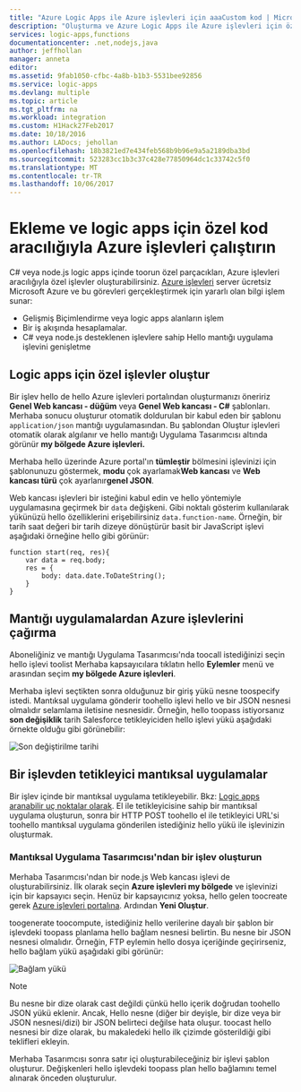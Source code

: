 ```yaml
---
title: "Azure Logic Apps ile Azure işlevleri için aaaCustom kod | Microsoft Docs"
description: "Oluşturma ve Azure Logic Apps ile Azure işlevleri için özel kod çalıştırma"
services: logic-apps,functions
documentationcenter: .net,nodejs,java
author: jeffhollan
manager: anneta
editor: 
ms.assetid: 9fab1050-cfbc-4a8b-b1b3-5531bee92856
ms.service: logic-apps
ms.devlang: multiple
ms.topic: article
ms.tgt_pltfrm: na
ms.workload: integration
ms.custom: H1Hack27Feb2017
ms.date: 10/18/2016
ms.author: LADocs; jehollan
ms.openlocfilehash: 18b3821ed7e434feb568b9b96e9a5a2189dba3bd
ms.sourcegitcommit: 523283cc1b3c37c428e77850964dc1c33742c5f0
ms.translationtype: MT
ms.contentlocale: tr-TR
ms.lasthandoff: 10/06/2017
---
```

# <a name="add-and-run-custom-code-for-logic-apps-through-azure-functions"></a>Ekleme ve logic apps için özel kod aracılığıyla Azure işlevleri çalıştırın

C# veya node.js logic apps içinde toorun özel parçacıkları, Azure işlevleri aracılığıyla özel işlevler oluşturabilirsiniz. 
[Azure işlevleri](../azure-functions/functions-overview.md) server ücretsiz Microsoft Azure ve bu görevleri gerçekleştirmek için yararlı olan bilgi işlem sunar:

* Gelişmiş Biçimlendirme veya logic apps alanların işlem
* Bir iş akışında hesaplamalar.
* C# veya node.js desteklenen işlevlere sahip Hello mantığı uygulama işlevini genişletme

## <a name="create-custom-functions-for-your-logic-apps"></a>Logic apps için özel işlevler oluştur

Bir işlev hello de hello Azure işlevleri portalından oluşturmanızı öneririz **Genel Web kancası - düğüm** veya **Genel Web kancası - C#** şablonları. Merhaba sonucu oluşturur otomatik doldurulan bir kabul eden bir şablonu `application/json` mantığı uygulamasından. Bu şablondan Oluştur işlevleri otomatik olarak algılanır ve hello mantığı Uygulama Tasarımcısı altında görünür **my bölgede Azure işlevleri.**

Merhaba hello üzerinde Azure portal'ın **tümleştir** bölmesini işlevinizi için şablonunuzu göstermek, **modu** çok ayarlamak**Web kancası** ve **Web kancası türü** çok ayarlanır**genel JSON**. 

Web kancası işlevleri bir isteğini kabul edin ve hello yöntemiyle uygulamasına geçirmek bir `data` değişkeni. Gibi noktalı gösterim kullanılarak yükünüzü hello özelliklerini erişebilirsiniz `data.function-name`. Örneğin, bir tarih saat değeri bir tarih dizeye dönüştürür basit bir JavaScript işlevi aşağıdaki örneğine hello gibi görünür:

```
function start(req, res){
    var data = req.body;
    res = {
        body: data.date.ToDateString();
    }
}
```

## <a name="call-azure-functions-from-logic-apps"></a>Mantığı uygulamalardan Azure işlevlerini çağırma

Aboneliğiniz ve mantığı Uygulama Tasarımcısı'nda toocall istediğinizi seçin hello işlevi toolist Merhaba kapsayıcılara tıklatın hello **Eylemler** menü ve arasından seçim **my bölgede Azure işlevleri**.

Merhaba işlevi seçtikten sonra olduğunuz bir giriş yükü nesne toospecify istedi. Mantıksal uygulama gönderir toohello işlevi hello ve bir JSON nesnesi olmalıdır selamlama iletisine nesnesidir. Örneğin, hello toopass istiyorsanız **son değişiklik** tarih Salesforce tetikleyiciden hello işlevi yükü aşağıdaki örnekte olduğu gibi görünebilir:

![Son değiştirilme tarihi][1]

## <a name="trigger-logic-apps-from-a-function"></a>Bir işlevden tetikleyici mantıksal uygulamalar

Bir işlev içinde bir mantıksal uygulama tetikleyebilir. Bkz: [Logic apps aranabilir uç noktalar olarak](logic-apps-http-endpoint.md). El ile tetikleyicisine sahip bir mantıksal uygulama oluşturun, sonra bir HTTP POST toohello el ile tetikleyici URL'si toohello mantıksal uygulama gönderilen istediğiniz hello yükü ile işlevinizin oluşturmak.

### <a name="create-a-function-from-logic-app-designer"></a>Mantıksal Uygulama Tasarımcısı'ndan bir işlev oluşturun

Merhaba Tasarımcısı'ndan bir node.js Web kancası işlevi de oluşturabilirsiniz. İlk olarak seçin **Azure işlevleri my bölgede** ve işlevinizi için bir kapsayıcı seçin. Henüz bir kapsayıcınız yoksa, hello gelen toocreate gerek [Azure işlevleri portalına](https://functions.azure.com/signin). Ardından **Yeni Oluştur**.  

toogenerate toocompute, istediğiniz hello verilerine dayalı bir şablon bir işlevdeki toopass planlama hello bağlam nesnesi belirtin. Bu nesne bir JSON nesnesi olmalıdır. Örneğin, FTP eylemin hello dosya içeriğinde geçirirseniz, hello bağlam yükü aşağıdaki gibi görünür:

![Bağlam yükü][2]

> [!NOTE]
> Bu nesne bir dize olarak cast değildi çünkü hello içerik doğrudan toohello JSON yükü eklenir. Ancak, Hello nesne (diğer bir deyişle, bir dize veya bir JSON nesnesi/dizi) bir JSON belirteci değilse hata oluşur. toocast hello nesnesi bir dize olarak, bu makaledeki hello ilk çizimde gösterildiği gibi teklifleri ekleyin.
> 

Merhaba Tasarımcısı sonra satır içi oluşturabileceğiniz bir işlevi şablon oluşturur. Değişkenleri hello işlevdeki toopass plan hello bağlamını temel alınarak önceden oluşturulur.

<!--Image references-->
[1]: ./media/logic-apps-azure-functions/callfunction.png
[2]: ./media/logic-apps-azure-functions/createfunction.png
